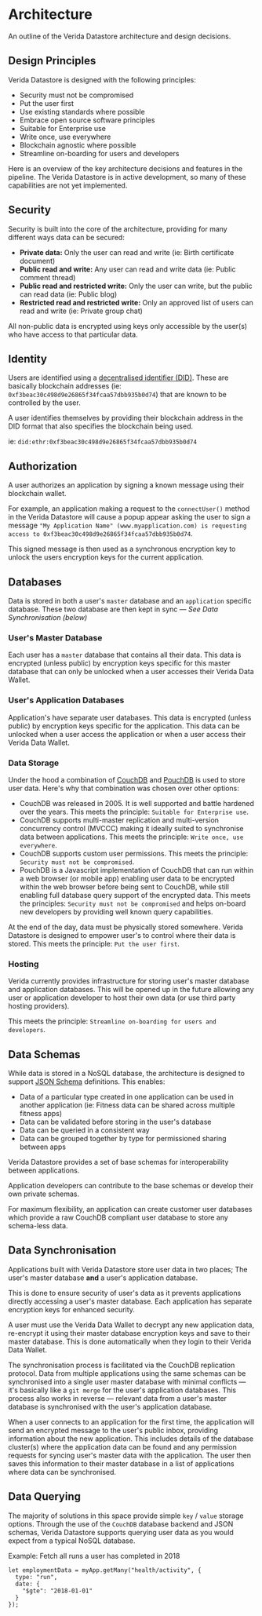 # Architecture

An outline of the Verida Datastore architecture and design decisions.

## Design Principles

Verida Datastore is designed with the following principles:

- Security must not be compromised
- Put the user first
- Use existing standards where possible
- Embrace open source software principles
- Suitable for Enterprise use
- Write once, use everywhere
- Blockchain agnostic where possible
- Streamline on-boarding for users and developers

Here is an overview of the key architecture decisions and features in the pipeline. The Verida Datastore is in active development, so many of these capabilities are not yet implemented.

## Security

Security is built into the core of the architecture, providing for many different ways data can be secured:

- **Private data:** Only the user can read and write (ie: Birth certificate document)
- **Public read and write:** Any user can read and write data (ie: Public comment thread)
- **Public read and restricted write:** Only the user can write, but the public can read data (ie: Public blog)
- **Restricted read and restricted write:** Only an approved list of users can read and write (ie: Private group chat)

All non-public data is encrypted using keys only accessible by the user(s) who have access to that particular data.

## Identity

Users are identified using a [decentralised identifier (DID)](https://w3c.github.io/did-core/). These are basically blockchain addresses (ie: `0xf3beac30c498d9e26865f34fcaa57dbb935b0d74`) that are known to be controlled by the user.

A user identifies themselves by providing their blockchain address in the DID format that also specifies the blockchain being used.

ie: `did:ethr:0xf3beac30c498d9e26865f34fcaa57dbb935b0d74`

## Authorization

A user authorizes an application by signing a known message using their blockchain wallet.

For example, an application making a request to the `connectUser()` method in the Verida Datastore will cause a popup appear asking the user to sign a message `"My Application Name" (www.myapplication.com) is requesting access to 0xf3beac30c498d9e26865f34fcaa57dbb935b0d74`.

This signed message is then used as a synchronous encryption key to unlock the users encryption keys for the current application.

## Databases

Data is stored in both a user's `master` database and an `application` specific database. These two database are then kept in sync &mdash; *See Data Synchronisation (below)*

### User's Master Database

Each user has a `master` database that contains all their data. This data is encrypted (unless public) by encryption keys specific for this master database that can only be unlocked when a user accesses their Verida Data Wallet.

### User's Application Databases

Application's have separate user databases. This data is encrypted (unless public) by encryption keys specific for the application. This data can be unlocked when a user access the application or when a user access their Verida Data Wallet.

### Data Storage

Under the hood a combination of [CouchDB](https://en.wikipedia.org/wiki/Apache_CouchDB) and [PouchDB](https://pouchdb.com/) is used to store user data. Here's why that combination was chosen over other options:

- CouchDB was released in 2005. It is well supported and battle hardened over the years. This meets the principle: `Suitable for Enterprise use`.
- CouchDB supports multi-master replication and multi-version concurrency control (MVCCC) making it ideally suited to synchronise data between applications. This meets the principle: `Write once, use everywhere`.
- CouchDB supports custom user permissions. This meets the principle: `Security must not be compromised`.
- PouchDB is a Javascript implementation of CouchDB that can run within a web browser (or mobile app) enabling user data to be encrypted within the web browser before being sent to CouchDB, while still enabling full database query support of the encrypted data. This meets the principles: `Security must not be compromised` and helps on-board new developers by providing well known query capabilities.

At the end of the day, data must be physically stored somewhere. Verida Datastore is designed to empower user's to control where their data is stored. This meets the principle: `Put the user first`.

### Hosting

Verida currently provides infrastructure for storing user's master database and application databases. This will be opened up in the future allowing any user or application developer to host their own data (or use third party hosting providers).

This meets the principle: `Streamline on-boarding for users and developers`.

## Data Schemas

While data is stored in a NoSQL database, the architecture is designed to support [JSON Schema](https://json-schema.org/) definitions. This enables:

- Data of a particular type created in one application can be used in another application (ie: Fitness data can be shared across multiple fitness apps)
- Data can be validated before storing in the user's database
- Data can be queried in a consistent way
- Data can be grouped together by type for permissioned sharing between apps

Verida Datastore provides a set of base schemas for interoperability between applications.

Application developers can contribute to the base schemas or develop their own private schemas.

For maximum flexibility, an application can create customer user databases which provide a raw CouchDB compliant user database to store any schema-less data.

## Data Synchronisation

Applications built with Verida Datastore store user data in two places; The user's master database **and** a user's application database.

This is done to ensure security of user's data as it prevents applications directly accessing a user's master database. Each application has separate encryption keys for enhanced security.

A user must use the Verida Data Wallet to decrypt any new application data, re-encrypt it using their master database encryption keys and save to their master database. This is done automatically when they login to their Verida Data Wallet.

The synchronisation process is facilitated via the CouchDB replication protocol. Data from multiple applications using the same schemas can be synchronised into a single user master database with minimal conflicts &mdash; it's basically like a `git merge` for the user's application databases. This process also works in reverse &mdash; relevant data from a user's master database is synchronised with the user's application database.

When a user connects to an application for the first time, the application will send an encrypted message to the user's public inbox, providing information about the new application. This includes details of the database cluster(s) where the application data can be found and any permission requests for syncing user's master data with the application. The user then saves this information to their master database in a list of applications where data can be synchronised.

## Data Querying

The majority of solutions in this space provide simple `key` / `value` storage options. Through the use of the `CouchDB` database backend and JSON schemas, Verida Datastore supports querying user data as you would expect from a typical NoSQL database.

Example: Fetch all runs a user has completed in 2018

```
let employmentData = myApp.getMany("health/activity", {
  type: "run",
  date: {
    "$gte": "2018-01-01"
  }
});
```